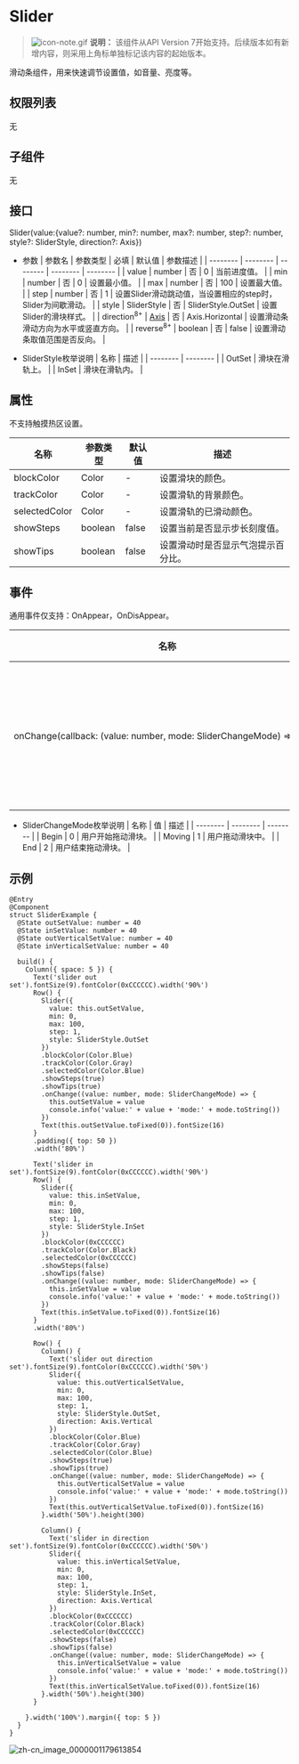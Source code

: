 # Slider

> ![icon-note.gif](public_sys-resources/icon-note.gif) **说明：**
> 该组件从API Version 7开始支持。后续版本如有新增内容，则采用上角标单独标记该内容的起始版本。


滑动条组件，用来快速调节设置值，如音量、亮度等。


## 权限列表

无


## 子组件

无


## 接口

Slider(value:{value?: number, min?: number, max?: number, step?: number, style?: SliderStyle, direction?: Axis})

- 参数
  | 参数名 | 参数类型 | 必填 | 默认值 | 参数描述 |
  | -------- | -------- | -------- | -------- | -------- |
  | value | number | 否 | 0 | 当前进度值。 |
  | min | number | 否 | 0 | 设置最小值。 |
  | max | number | 否 | 100 | 设置最大值。 |
  | step | number | 否 | 1 | 设置Slider滑动跳动值，当设置相应的step时，Slider为间歇滑动。 |
  | style | SliderStyle | 否 | SliderStyle.OutSet | 设置Slider的滑块样式。 |
  | direction<sup>8+</sup> | [Axis](ts-appendix-enums.md#axis枚举说明) | 否 | Axis.Horizontal | 设置滑动条滑动方向为水平或竖直方向。 |
  | reverse<sup>8+</sup> | boolean | 否 | false | 设置滑动条取值范围是否反向。 |

- SliderStyle枚举说明
  | 名称 | 描述 |
  | -------- | -------- |
  | OutSet | 滑块在滑轨上。 |
  | InSet | 滑块在滑轨内。 |


## 属性

不支持触摸热区设置。

| 名称 | 参数类型 | 默认值 | 描述 |
| -------- | -------- | -------- | -------- |
| blockColor | Color | - | 设置滑块的颜色。 |
| trackColor | Color | - | 设置滑轨的背景颜色。 |
| selectedColor | Color | - | 设置滑轨的已滑动颜色。 |
| showSteps | boolean | false | 设置当前是否显示步长刻度值。 |
| showTips | boolean | false | 设置滑动时是否显示气泡提示百分比。 |


## 事件

通用事件仅支持：OnAppear，OnDisAppear。

| 名称 | 功能描述 |
| -------- | -------- |
| onChange(callback:&nbsp;(value:&nbsp;number,&nbsp;mode:&nbsp;SliderChangeMode)&nbsp;=&gt;&nbsp;void） | Slider滑动时触发事件回调。<br/>value：当前进度值。<br/>mode：拖动状态。 |

- SliderChangeMode枚举说明
  | 名称 | 值 | 描述 |
  | -------- | -------- | -------- |
  | Begin | 0 | 用户开始拖动滑块。 |
  | Moving | 1 | 用户拖动滑块中。 |
  | End | 2 | 用户结束拖动滑块。 |


## 示例

```
@Entry
@Component
struct SliderExample {
  @State outSetValue: number = 40
  @State inSetValue: number = 40
  @State outVerticalSetValue: number = 40
  @State inVerticalSetValue: number = 40

  build() {
    Column({ space: 5 }) {
      Text('slider out set').fontSize(9).fontColor(0xCCCCCC).width('90%')
      Row() {
        Slider({
          value: this.outSetValue,
          min: 0,
          max: 100,
          step: 1,
          style: SliderStyle.OutSet
        })
        .blockColor(Color.Blue)
        .trackColor(Color.Gray)
        .selectedColor(Color.Blue)
        .showSteps(true)
        .showTips(true)
        .onChange((value: number, mode: SliderChangeMode) => {
          this.outSetValue = value
          console.info('value:' + value + 'mode:' + mode.toString())
        })
        Text(this.outSetValue.toFixed(0)).fontSize(16)
      }
      .padding({ top: 50 })
      .width('80%')

      Text('slider in set').fontSize(9).fontColor(0xCCCCCC).width('90%')
      Row() {
        Slider({
          value: this.inSetValue,
          min: 0,
          max: 100,
          step: 1,
          style: SliderStyle.InSet
        })
        .blockColor(0xCCCCCC)
        .trackColor(Color.Black)
        .selectedColor(0xCCCCCC)
        .showSteps(false)
        .showTips(false)
        .onChange((value: number, mode: SliderChangeMode) => {
          this.inSetValue = value
          console.info('value:' + value + 'mode:' + mode.toString())
        })
        Text(this.inSetValue.toFixed(0)).fontSize(16)
      }
      .width('80%')

      Row() {
        Column() {
          Text('slider out direction set').fontSize(9).fontColor(0xCCCCCC).width('50%')
          Slider({
            value: this.outVerticalSetValue,
            min: 0,
            max: 100,
            step: 1,
            style: SliderStyle.OutSet,
            direction: Axis.Vertical
          })
          .blockColor(Color.Blue)
          .trackColor(Color.Gray)
          .selectedColor(Color.Blue)
          .showSteps(true)
          .showTips(true)
          .onChange((value: number, mode: SliderChangeMode) => {
            this.outVerticalSetValue = value
            console.info('value:' + value + 'mode:' + mode.toString())
          })
          Text(this.outVerticalSetValue.toFixed(0)).fontSize(16)
        }.width('50%').height(300)

        Column() {
          Text('slider in direction set').fontSize(9).fontColor(0xCCCCCC).width('50%')
          Slider({
            value: this.inVerticalSetValue,
            min: 0,
            max: 100,
            step: 1,
            style: SliderStyle.InSet,
            direction: Axis.Vertical
          })
          .blockColor(0xCCCCCC)
          .trackColor(Color.Black)
          .selectedColor(0xCCCCCC)
          .showSteps(false)
          .showTips(false)
          .onChange((value: number, mode: SliderChangeMode) => {
            this.inVerticalSetValue = value
            console.info('value:' + value + 'mode:' + mode.toString())
          })
          Text(this.inVerticalSetValue.toFixed(0)).fontSize(16)
        }.width('50%').height(300)
      }

    }.width('100%').margin({ top: 5 })
  }
}
```

![zh-cn_image_0000001179613854](figures/zh-cn_image_0000001179613854.gif)

